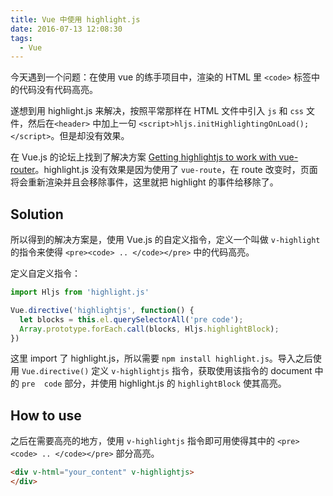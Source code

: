 ```yaml
---
title: Vue 中使用 highlight.js
date: 2016-07-13 12:08:30
tags:
  - Vue
---
```


今天遇到一个问题：在使用 vue 的练手项目中，渲染的 HTML 里 `<code>` 标签中的代码没有代码高亮。

遂想到用 highlight.js 来解决，按照平常那样在 HTML 文件中引入 `js` 和 `css` 文件，然后在`<header>` 中加上一句 `<script>hljs.initHighlightingOnLoad();</script>`。但是却没有效果。

在 Vue.js 的论坛上找到了解决方案 [Getting highlightjs to work with vue-router](https://forum.vuejs.org/topic/3514/getting-highlightjs-to-work-with-vue-router)。highlight.js 没有效果是因为使用了 `vue-route`，在 route 改变时，页面将会重新渲染并且会移除事件，这里就把 highlight 的事件给移除了。
<!-- more -->

## Solution
所以得到的解决方案是，使用 Vue.js 的自定义指令，定义一个叫做 `v-highlight` 的指令来使得 `<pre><code> .. </code></pre>` 中的代码高亮。

定义自定义指令：
``` js
import Hljs from 'highlight.js'

Vue.directive('highlightjs', function() {
  let blocks = this.el.querySelectorAll('pre code');
  Array.prototype.forEach.call(blocks, Hljs.highlightBlock);
})
```

这里 import 了 highlight.js，所以需要 `npm install highlight.js`。导入之后使用 `Vue.directive()` 定义 `v-highlightjs` 指令，获取使用该指令的 document 中的 `pre  code` 部分，并使用 highlight.js 的 `highlightBlock` 使其高亮。

## How to use
之后在需要高亮的地方，使用 `v-highlightjs` 指令即可用使得其中的 `<pre><code> .. </code></pre>` 部分高亮。

``` html
<div v-html="your_content" v-highlightjs>
</div>
```
